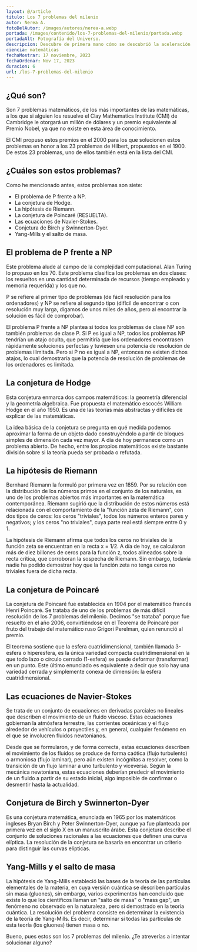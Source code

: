 ```yaml
---
layout: @/article
titulo: Los 7 problemas del milenio
autor: Nerea A.
fotoDelAutor: /images/autores/nerea-a.webp
portada: /images/contenido/los-7-problemas-del-milenio/portada.webp
portadaAlt: Fotografía del Universo.
descripcion: Descubre de primera mano cómo se descubrió la aceleración del Universo.
ciencia: matemáticas
fechaMostrar: 17 noviembre, 2023
fechaOrdenar: Nov 17, 2023
duracion: 6
url: /los-7-problemas-del-milenio
---
```


## ¿Qué son?

Son 7 problemas matemáticos, de los más importantes de las matemáticas, a los que si alguien los resuelve el Clay Mathematics Institute (CMI) de Cambridge le otorgará un millón de dólares y un premio equivalente al Premio Nobel, ya que no existe en esta área de conocimiento.

El CMI propuso estos premios en el 2000 para los que solucionen estos problemas en honor a los 23 problemas de Hilbert, propuestos en el 1900. De estos 23 problemas, uno de ellos también está en la lista del CMI.

## ¿Cuáles son estos problemas?

Como he mencionado antes, estos problemas son siete:

- El problema de P frente a NP.
- La conjetura de Hodge.
- La hipótesis de Riemann.
- La conjetura de Poincaré (RESUELTA).
- Las ecuaciones de Navier-Stokes.
- Conjetura de Birch y Swinnerton-Dyer.
- Yang-Mills y el salto de masa.

## El problema de P frente a NP

Este problema alude al campo de la complejidad computacional. Alan Turing lo propuso en los 70. Este problema clasifica los problemas en dos clases: los resueltos en una cantidad determinada de recursos (tiempo empleado y memoria requerida) y los que no.

P se refiere al primer tipo de problemas (de fácil resolución para los ordenadores) y NP se refiere al segundo tipo (difícil de encontrar o con resolución muy larga, digamos de unos miles de años, pero al encontrar la solución es fácil de comprobar).

El problema P frente a NP plantea si todos los problemas de clase NP son también problemas de clase P. Si P es igual a NP, todos los problemas NP tendrían un atajo oculto, que permitiría que los ordenadores encontrasen rápidamente soluciones perfectas y tuviesen una potencia de resolución de problemas ilimitada. Pero si P no es igual a NP, entonces no existen dichos atajos, lo cual demostraría que la potencia de resolución de problemas de los ordenadores es limitada.

## La conjetura de Hodge

Esta conjetura enmarca dos campos matemáticos: la geometría diferencial y la geometría algebraica. Fue propuesta el matemático escocés William Hodge en el año 1950. Es una de las teorías más abstractas y difíciles de explicar de las matemáticas.

La idea básica de la conjetura se pregunta en qué medida podemos aproximar la forma de un objeto dado construyéndolo a partir de bloques simples de dimensión cada vez mayor. A día de hoy permanece como un problema abierto. De hecho, entre los propios matemáticos existe bastante división sobre si la teoría pueda ser probada o refutada.

## La hipótesis de Riemann

Bernhard Riemann la formuló por primera vez en 1859. Por su relación con la distribución de los números primos en el conjunto de los naturales, es uno de los problemas abiertos más importantes en la matemática contemporánea. Riemann sugirió que la distribución de estos números está relacionada con el comportamiento de la "función zeta de Riemann", con dos tipos de ceros: los ceros "triviales", todos los números enteros pares y negativos; y los ceros "no triviales", cuya parte real está siempre entre 0 y 1.

La hipótesis de Riemann afirma que todos los ceros no triviales de la función zeta se encuentran en la recta x = 1/2. A día de hoy, se calcularon más de diez billones de ceros para la función z, todos alineados sobre la recta crítica, que corroboran la sospecha de Riemann. Sin embargo, todavía nadie ha podido demostrar hoy que la función zeta no tenga ceros no triviales fuera de dicha recta.

## La conjetura de Poincaré

La conjetura de Poincaré fue establecida en 1904 por el matemático francés Henri Poincaré. Se trataba de uno de los problemas de más difícil resolución de los 7 problemas del milenio. Decimos "se trataba" porque fue resuelto en el año 2006, convirtiéndose en el Teorema de Poincaré por fruto del trabajo del matemático ruso Grigori Perelman, quien renunció al premio.

El teorema sostiene que la esfera cuatridimensional, también llamada 3-esfera o hiperesfera, es la única variedad compacta cuatridimensional en la que todo lazo o círculo cerrado (1-esfera) se puede deformar (transformar) en un punto. Este último enunciado es equivalente a decir que solo hay una variedad cerrada y simplemente conexa de dimensión: la esfera cuatridimensional.

## Las ecuaciones de Navier-Stokes

Se trata de un conjunto de ecuaciones en derivadas parciales no lineales que describen el movimiento de un fluido viscoso. Estas ecuaciones gobiernan la atmósfera terrestre, las corrientes oceánicas y el flujo alrededor de vehículos o proyectiles y, en general, cualquier fenómeno en el que se involucren fluidos newtonianos.

Desde que se formularon, y de forma correcta, estas ecuaciones describen el movimiento de los fluidos se produce de forma caótica (flujo turbulento) o armoniosa (flujo laminar), pero aún existen incógnitas a resolver, como la transición de un flujo laminar a uno turbulento y viceversa. Según la mecánica newtoniana, estas ecuaciones deberían predecir el movimiento de un fluido a partir de su estado inicial, algo imposible de confirmar o desmentir hasta la actualidad.

## Conjetura de Birch y Swinnerton-Dyer

Es una conjetura matemática, enunciada en 1965 por los matemáticos ingleses Bryan Birch y Peter Swinnerton-Dyer, aunque ya fue planteada por primera vez en el siglo X en un manuscrito árabe. Esta conjetura describe el conjunto de soluciones racionales a las ecuaciones que definen una curva elíptica. La resolución de la conjetura se basaría en encontrar un criterio para distinguir las curvas elípticas.

## Yang-Mills y el salto de masa

La hipótesis de Yang-Mills estableció las bases de la teoría de las partículas elementales de la materia, en cuya versión cuántica se describen partículas sin masa (gluones), sin embargo, varios experimentos han concluido que existe lo que los científicos llaman un "salto de masa" o "mass gap", un fenómeno no observado en la naturaleza, pero si demostrado en la teoría cuántica. La resolución del problema consiste en determinar la existencia de la teoría de Yang-Mills. Es decir, determinar si todas las partículas de esta teoría (los gluones) tienen masa o no.

Bueno, pues estos son los 7 problemas del milenio. ¿Te atreverías a intentar solucionar alguno?
